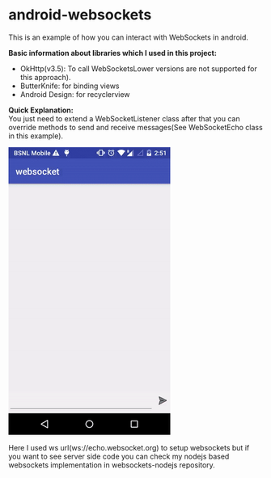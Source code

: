 # android-websockets

This is an example of how you can interact with WebSockets in android.

**Basic information about libraries which I used in this project:**
- OkHttp(v3.5): To call WebSocketsLower versions are not supported for this approach).
- ButterKnife: for binding views
- Android Design: for recyclerview


**Quick Explanation:**      
You just need to extend a WebSocketListener class after that you can override methods to send and receive 
messages(See WebSocketEcho class in this example).

![img](images/demo.gif)




Here I used ws url(ws://echo.websocket.org) to setup websockets but if you want to see server side code you can check my 
nodejs based websockets implementation in websockets-nodejs repository.
